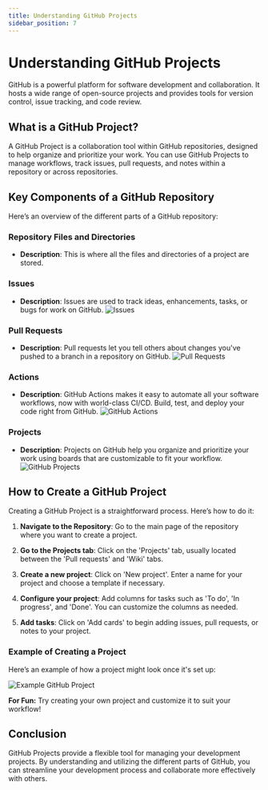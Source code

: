 ```yaml
---
title: Understanding GitHub Projects
sidebar_position: 7
---
```


# Understanding GitHub Projects

GitHub is a powerful platform for software development and collaboration. It hosts a wide range of open-source projects and provides tools for version control, issue tracking, and code review.

## What is a GitHub Project?

A GitHub Project is a collaboration tool within GitHub repositories, designed to help organize and prioritize your work. You can use GitHub Projects to manage workflows, track issues, pull requests, and notes within a repository or across repositories.

## Key Components of a GitHub Repository

Here’s an overview of the different parts of a GitHub repository:

### Repository Files and Directories

- **Description**: This is where all the files and directories of a project are stored. 

### Issues

- **Description**: Issues are used to track ideas, enhancements, tasks, or bugs for work on GitHub.
  ![Issues](/img/issues.gif)

### Pull Requests

- **Description**: Pull requests let you tell others about changes you've pushed to a branch in a repository on GitHub.
![Pull Requests](/img/pull_request.png)

### Actions

- **Description**: GitHub Actions makes it easy to automate all your software workflows, now with world-class CI/CD. Build, test, and deploy your code right from GitHub.
  ![GitHub Actions](/img/actions.png)

### Projects

- **Description**: Projects on GitHub help you organize and prioritize your work using boards that are customizable to fit your workflow.
  ![GitHub Projects](/img/projects.png)

## How to Create a GitHub Project

Creating a GitHub Project is a straightforward process. Here’s how to do it:

1. **Navigate to the Repository**: Go to the main page of the repository where you want to create a project.

2. **Go to the Projects tab**: Click on the 'Projects' tab, usually located between the 'Pull requests' and 'Wiki' tabs.

3. **Create a new project**: Click on 'New project'. Enter a name for your project and choose a template if necessary.

4. **Configure your project**: Add columns for tasks such as 'To do', 'In progress', and 'Done'. You can customize the columns as needed.

5. **Add tasks**: Click on 'Add cards' to begin adding issues, pull requests, or notes to your project.

### Example of Creating a Project

Here’s an example of how a project might look once it's set up:

![Example GitHub Project](/img/example_project.png)

**For Fun:** Try creating your own project and customize it to suit your workflow!

## Conclusion

GitHub Projects provide a flexible tool for managing your development projects. By understanding and utilizing the different parts of GitHub, you can streamline your development process and collaborate more effectively with others.
